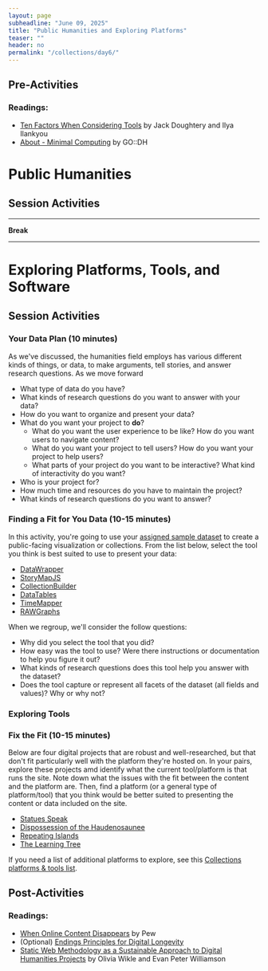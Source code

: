 ```yaml
---
layout: page
subheadline: "June 09, 2025"
title: "Public Humanities and Exploring Platforms"
teaser: ""
header: no
permalink: "/collections/day6/"
---
```

## Pre-Activities
### Readings:
- [Ten Factors When Considering Tools](https://handsondataviz.org/tool-factors.html) by Jack Doughtery and Ilya Ilankyou
- [About - Minimal Computing](https://go-dh.github.io/mincomp/about/) by GO::DH

# Public Humanities
## Session Activities


<hr>

**Break**

<hr>

# Exploring Platforms, Tools, and Software
## Session Activities
### Your Data Plan (10 minutes)
As we've discussed, the humanities field employs has various different kinds of things, or data, to make arguments, tell stories, and answer research questions. As we move forward 
* What type of data do you have?
* What kinds of research questions do you want to answer with your data?
* How do you want to organize and present your data?
* What do you want your project to **do**?
  * What do you want the user experience to be like? How do you want users to navigate content?
  * What do you want your project to tell users? How do you want your project to help users?
  * What parts of your project do you want to be interactive? What kind of interactivity do you want?
* Who is your project for?
* How much time and resources do you have to maintain the project?
* What kinds of research questions do you want to answer?

### Finding a Fit for You Data (10-15 minutes)
In this activity, you're going to use your [assigned sample dataset]() to create a public-facing visualization or collections. From the list below, select the tool you think is best suited to use to present your data:
* [DataWrapper](https://app.datawrapper.de/edit/ymjsw/upload)
* [StoryMapJS](https://storymap.knightlab.com/)
* [CollectionBuilder](https://collectionbuilder.github.io/collectionbuilder-sheets/)
* [DataTables]()
* [TimeMapper](https://timemapper.okfnlabs.org/)
* [RAWGraphs](https://app.rawgraphs.io/)

When we regroup, we'll consider the follow questions:
* Why did you select the tool that you did? 
* How easy was the tool to use? Were there instructions or documentation to help you figure it out?
* What kinds of research questions does this tool help you answer with the dataset?
* Does the tool capture or represent all facets of the dataset (all fields and values)? Why or why not?

### Exploring Tools

### Fix the Fit (10-15 minutes)
Below are four digital projects that are robust and well-researched, but that don't fit particularly well with the platform they're hosted on. In your pairs, explore these projects amd identify what the current tool/platform is that runs the site. Note down what the issues with the fit between the content and the platform are. Then, find a platform (or a general type of platform/tool) that you think would be better suited to presenting the content or data included on the site.
* [Statues Speak](https://projects.dahvc.org/statuesspeak/)
* [Dispossession of the Haudenosaunee](https://storymaps.arcgis.com/stories/89ad3bc657e04cc6b474f83678ac4c13)
* [Repeating Islands](https://repeatingislands.com/)
* [The Learning Tree](https://scalar.usc.edu/works/gordon-parks/index)

If you need a list of additional platforms to explore, see this [Collections platforms & tools list](https://digitalscholarship.library.cornell.edu/?p=1506). 

## Post-Activities
### Readings:
- [When Online Content Disappears](https://www.pewresearch.org/data-labs/2024/05/17/when-online-content-disappears/) by Pew
- (Optional) [Endings Principles for Digital Longevity](https://endings.uvic.ca/principles.html#products)
- [Static Web Methodology as a Sustainable Approach to Digital Humanities Projects](https://journal.code4lib.org/articles/18372) by Olivia Wikle and Evan Peter Williamson
